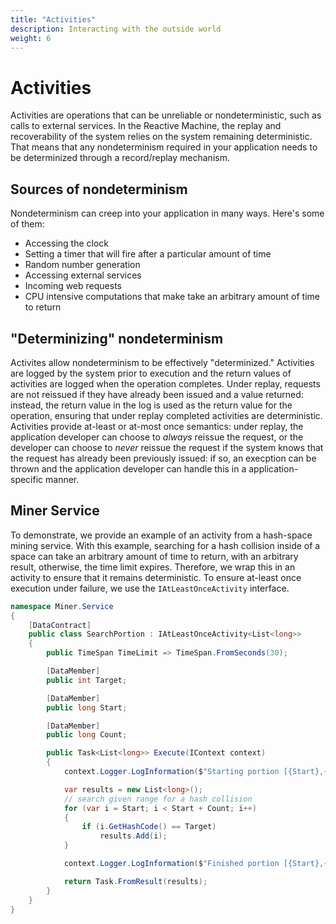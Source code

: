 ```yaml
---
title: "Activities"
description: Interacting with the outside world
weight: 6
---
```


# Activities

Activities are operations that can be unreliable or nondeterministic, such as calls to external services.  In the Reactive Machine, the replay and recoverability of the system relies on the system remaining deterministic.  That means that any nondeterminism required in your application needs to be determinized through a record/replay mechanism.

## Sources of nondeterminism 

Nondeterminism can creep into your application in many ways.  Here's some of them:

* Accessing the clock
* Setting a timer that will fire after a particular amount of time
* Random number generation
* Accessing external services
* Incoming web requests
* CPU intensive computations that make take an arbitrary amount of time to return

## "Determinizing" nondeterminism

Activites allow nondeterminism to be effectively "determinized."  Activities are logged by the system prior to execution and the return values of activities are logged when the operation completes.  Under replay, requests are not reissued if they have already been issued and a value returned: instead, the return value in the log is used as the return value for the operation, ensuring that under replay completed activities are deterministic.  Activities provide at-least or at-most once semantics: under replay, the application developer can choose to _always_ reissue the request, or the developer can choose to _never_ reissue the request if the system knows that the request has already been previously issued: if so, an execption can be thrown and the application developer can handle this in a application-specific manner.

## Miner Service

To demonstrate, we provide an example of an activity from a hash-space mining service.  With this example, searching for a hash collision inside of a space can take an arbitrary amount of time to return, with an arbitrary result, otherwise, the time limit expires.  Therefore, we wrap this in an activity to ensure that it remains deterministic.  To ensure at-least once execution under failure, we use the ```IAtLeastOnceActivity``` interface.

```c#
namespace Miner.Service
{
    [DataContract]
    public class SearchPortion : IAtLeastOnceActivity<List<long>>
    {
        public TimeSpan TimeLimit => TimeSpan.FromSeconds(30);

        [DataMember]
        public int Target;

        [DataMember]
        public long Start;

        [DataMember]
        public long Count;

        public Task<List<long>> Execute(IContext context)
        {
            context.Logger.LogInformation($"Starting portion [{Start},{Start + Count})");

            var results = new List<long>();
            // search given range for a hash collision
            for (var i = Start; i < Start + Count; i++)
            {
                if (i.GetHashCode() == Target)
                    results.Add(i);
            }

            context.Logger.LogInformation($"Finished portion [{Start},{Start + Count})");

            return Task.FromResult(results);
        }
    }
}
```
